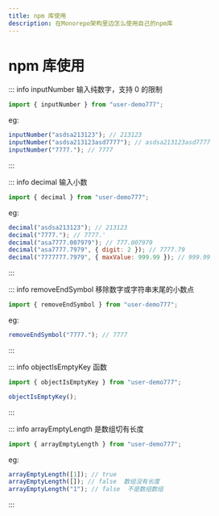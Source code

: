 ```yaml
---
title: npm 库使用
description: 在Monorepo架构里边怎么使用自己的npm库
---
```


# npm 库使用

::: info inputNumber 输入纯数字，支持 0 的限制

```js
import { inputNumber } from "user-demo777";
```

eg:

```js
inputNumber("asdsa213123"); // 213123
inputNumber("asdsa213123asd7777"); // asdsa213123asd7777
inputNumber("7777."); // 7777
```

:::

::: info decimal 输入小数

```js
import { decimal } from "user-demo777";
```

eg:

```js
decimal("asdsa213123"); // 213123
decimal("7777."); // 7777.'
decimal("asa7777.007979"); // 777.007979
decimal("asa7777.7979", { digit: 2 }); // 7777.79
decimal("7777777.7979", { maxValue: 999.99 }); // 999.99
```

:::

::: info removeEndSymbol 移除数字或字符串末尾的小数点

```js
import { removeEndSymbol } from "user-demo777";
```

eg:

```js
removeEndSymbol("7777."); // 7777
```

:::

::: info objectIsEmptyKey 函数
```js
import { objectIsEmptyKey } from "user-demo777";
```
```js
objectIsEmptyKey();
```

:::

::: info arrayEmptyLength 是数组切有长度

```js
import { arrayEmptyLength } from "user-demo777";
```

eg:

```js
arrayEmptyLength([1]); // true
arrayEmptyLength([]); // false  数组没有长度
arrayEmptyLength("1"); // false  不是数组数组
```

:::
